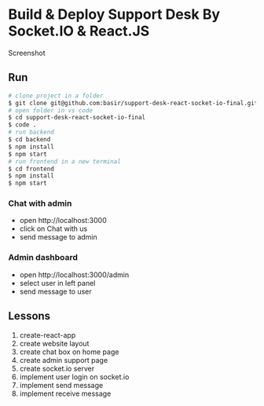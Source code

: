 # Build & Deploy Support Desk By Socket.IO & React.JS

Screenshot

## Run

```sh
# clone project in a folder
$ git clone git@github.com:basir/support-desk-react-socket-io-final.git
# open folder in vs code
$ cd support-desk-react-socket-io-final
$ code .
# run backend
$ cd backend
$ npm install
$ npm start
# run frontend in a new terminal
$ cd frontend
$ npm install
$ npm start
```

### Chat with admin

- open http://localhost:3000
- click on Chat with us
- send message to admin

### Admin dashboard

- open http://localhost:3000/admin
- select user in left panel
- send message to user

## Lessons

1. create-react-app
2. create website layout
3. create chat box on home page
4. create admin support page
5. create socket.io server
6. implement user login on socket.io
7. implement send message
8. implement receive message
